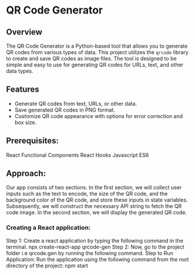 # QR Code Generator

## Overview

The QR Code Generator is a Python-based tool that allows you to generate QR codes from various types of data. This project utilizes the `qrcode` library to create and save QR codes as image files. The tool is designed to be simple and easy to use for generating QR codes for URLs, text, and other data types.

## Features

- Generate QR codes from text, URLs, or other data.
- Save generated QR codes in PNG format.
- Customize QR code appearance with options for error correction and box size.

## Prerequisites:
React
Functional Components
React Hooks
Javascript ES6

## Approach:
Our app consists of two sections. In the first section, we will collect user inputs such as the text to encode, the size of the QR code, and the background color of the QR code, and store these inputs in state variables. Subsequently, we will construct the necessary API string to fetch the QR code image. In the second section, we will display the generated QR code.

### Creating a React application:

Step 1: Create a react application by typing the following command in the terminal.
npx create-react-app qrcode-gen
Step 2: Now, go to the project folder i.e qrcode.gen by running the following command.
Step to Run Application: Run the application using the following command from the root directory of the project:
npm start


